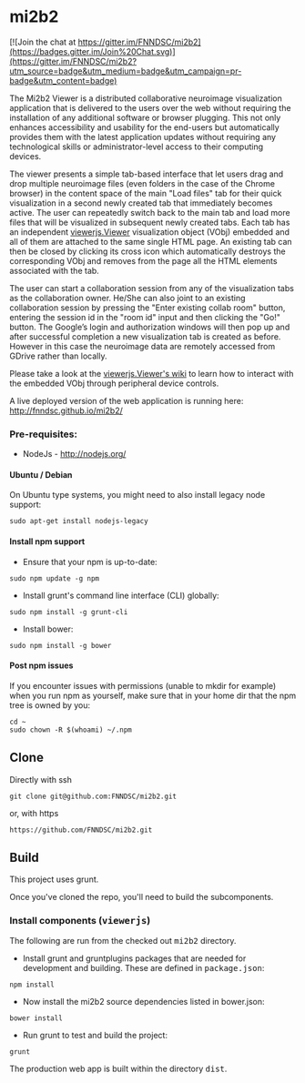 # mi2b2

[![Join the chat at https://gitter.im/FNNDSC/mi2b2](https://badges.gitter.im/Join%20Chat.svg)](https://gitter.im/FNNDSC/mi2b2?utm_source=badge&utm_medium=badge&utm_campaign=pr-badge&utm_content=badge)

The Mi2b2 Viewer is a distributed collaborative neuroimage visualization application that is
delivered to the users over the web without requiring the installation of any additional software
or browser plugging. This not only enhances accessibility and usability for the end-users but
automatically provides them with the latest application updates without requiring any technological
skills or administrator-level access to their computing devices.

The viewer presents a simple tab-based interface that let users drag and drop multiple neuroimage files
(even folders in the case of the Chrome browser) in the content space of the main "Load files" tab for
their quick visualization in a second newly created tab that immediately becomes active. The user can
repeatedly switch back to the main tab and load more files that will be visualized in subsequent newly
created tabs. Each tab has an independent [viewerjs.Viewer](https://github.com/FNNDSC/viewerjs)
visualization object (VObj) embedded and all of them are attached to the same single HTML page. An
existing tab can then be closed by clicking its cross icon which automatically destroys the corresponding
VObj and removes from the page all the HTML elements associated with the tab.

The user can start a collaboration session from any of the visualization tabs as the collaboration owner.
He/She can also joint to an existing collaboration session by pressing the "Enter existing collab room"
button, entering the session id in the "room id" input and then clicking the "Go!" button. The Google’s
login and authorization windows will then pop up and after successful completion a new visualization tab
is created as before. However in this case the neuroimage data are remotely accessed from GDrive rather
than locally.

Please take a look at the [viewerjs.Viewer's wiki](https://github.com/FNNDSC/viewerjs/wiki) to learn how
to interact with the embedded VObj through peripheral device controls.

A live deployed version of the web application is running here: <http://fnndsc.github.io/mi2b2/>


### Pre-requisites:
* NodeJs - http://nodejs.org/

#### Ubuntu / Debian

On Ubuntu type systems, you might need to also install legacy node support:

````
sudo apt-get install nodejs-legacy
````

#### Install npm support

* Ensure that your npm is up-to-date:

````
sudo npm update -g npm
````

* Install grunt's command line interface (CLI) globally:

````
sudo npm install -g grunt-cli
````

* Install bower:

````
sudo npm install -g bower
````

#### Post npm issues

If you encounter issues with permissions (unable to mkdir for example) when you run npm as yourself, make sure that in your home dir that the npm tree is owned by you:

````
cd ~
sudo chown -R $(whoami) ~/.npm
````

## Clone

Directly with ssh

````
git clone git@github.com:FNNDSC/mi2b2.git
````

or, with https

````
https://github.com/FNNDSC/mi2b2.git
````

## Build
This project uses grunt.

Once you've cloned the repo, you'll need to build the subcomponents.

### Install components (<tt>viewerjs</tt>)

The following are run from the checked out <tt>mi2b2</tt> directory.

* Install grunt and gruntplugins packages that are needed for development and building. These are defined in <tt>package.json</tt>:

````
npm install
````

* Now install the mi2b2 source dependencies listed in bower.json:

````
bower install
````

* Run grunt to test and build the project:

````
grunt
````

The production web app is built within the directory <tt>dist</tt>.
